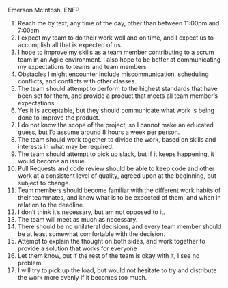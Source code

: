 Emerson McIntosh, ENFP
1.	Reach me by text, any time of the day, other than between 11:00pm and 7:00am
2.	I expect my team to do their work well and on time, and I expect us to accomplish all that is expected of us.
3.	I hope to improve my skills as a team member contributing to a scrum team in an Agile environment. I also hope to be better at communicating my expectations to teams and team members
4.	Obstacles I might encounter include miscommunication, scheduling conflicts, and conflicts with other classes.
5.	The team should attempt to perform to the highest standards that have been set for them, and provide a product that meets all team member’s expectations
6.	Yes it is acceptable, but they should communicate what work is being done to improve the product.
7.	I do not know the scope of the project, so I cannot make an educated guess, but I’d assume around 8 hours a week per person.
8.	The team should work together to divide the work, based on skills and interests in what may be required.
9.	The team should attempt to pick up slack, but if it keeps happening, it would become an issue.
10.	Pull Requests and code review should be able to keep code and other work at a consistent level of quality, agreed upon at the beginning, but subject to change.
11.	Team members should become familiar with the different work habits of their teammates, and know what is to be expected of them, and when in relation to the deadline.
12.	I don’t think it’s necessary, but am not opposed to it.
13.	The team will meet as much as necessary.
14.	There should be no unilateral decisions, and every team member should be at least somewhat comfortable with the decision.
15.	Attempt to explain the thought on both sides, and work together to provide a solution that works for everyone
16.	Let them know, but if the rest of the team is okay with it, I see no problem.
17.	I will try to pick up the load, but would not hesitate to try and distribute the work more evenly if it becomes too much.

